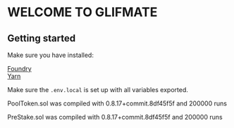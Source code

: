 # WELCOME TO GLIFMATE


## Getting started

Make sure you have installed:

[Foundry](https://docs.google.com/document/d/1gaX5ailGE1pAewANUtmjsQTiykH03T2nMbrp4rwamYI/edit?pli=1)<br />
[Yarn](https://yarnpkg.com/)

Make sure the `.env.local` is set up with all variables exported.

PoolToken.sol was compiled with 0.8.17+commit.8df45f5f and 200000 runs

PreStake.sol was compiled with 0.8.17+commit.8df45f5f and 200000 runs
